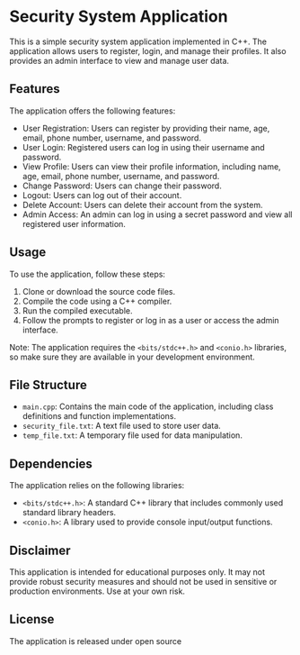 # Security System Application

This is a simple security system application implemented in C++. The application allows users to register, login, and manage their profiles. It also provides an admin interface to view and manage user data.

## Features

The application offers the following features:

- User Registration: Users can register by providing their name, age, email, phone number, username, and password.
- User Login: Registered users can log in using their username and password.
- View Profile: Users can view their profile information, including name, age, email, phone number, username, and password.
- Change Password: Users can change their password.
- Logout: Users can log out of their account.
- Delete Account: Users can delete their account from the system.
- Admin Access: An admin can log in using a secret password and view all registered user information.

## Usage

To use the application, follow these steps:

1. Clone or download the source code files.
2. Compile the code using a C++ compiler.
3. Run the compiled executable.
4. Follow the prompts to register or log in as a user or access the admin interface.

Note: The application requires the `<bits/stdc++.h>` and `<conio.h>` libraries, so make sure they are available in your development environment.

## File Structure

- `main.cpp`: Contains the main code of the application, including class definitions and function implementations.
- `security_file.txt`: A text file used to store user data.
- `temp_file.txt`: A temporary file used for data manipulation.

## Dependencies

The application relies on the following libraries:

- `<bits/stdc++.h>`: A standard C++ library that includes commonly used standard library headers.
- `<conio.h>`: A library used to provide console input/output functions.

## Disclaimer

This application is intended for educational purposes only. It may not provide robust security measures and should not be used in sensitive or production environments. Use at your own risk.

## License

The application is released under open source
